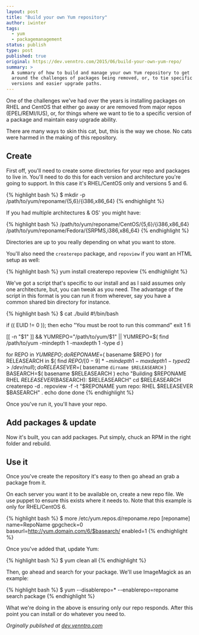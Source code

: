 ```yaml
---
layout: post
title: "Build your own Yum repository"
author: iwinter
tags:
  - yum
  - packagemanagement
status: publish
type: post
published: true
original: https://dev.venntro.com/2015/06/build-your-own-yum-repo/
summary: >
  A summary of how to build and manage your own Yum repository to get
  around the challenges of packages being removed, or, to tie specific
  versions and easier upgrade paths.
---
```


One of the challenges we've had over the years is installing packages
on RHEL and CentOS that either go away or are removed from major
repos (EPEL/REMI/IUS), or, for things where we want to tie to a
specific version of a package and maintain easy upgrade ability.

There are many ways to skin this cat, but, this is the way we chose.
No cats were harmed in the making of this repository.

## Create

First off, you'll need to create some directories for your repo and
packages to live in. You'll need to do this for each version and
architecture you're going to support. In this case it's RHEL/CentOS
only and versions 5 and 6.

{% highlight bash %}
$ mkdir -p /path/to/yum/reponame/{5,6}/{i386,x86_64}
{% endhighlight %}

If you had multiple architectures & OS' you might have:

{% highlight bash %}
/path/to/yum/reponame/CentOS/{5,6}/{i386,x86_64}
/path/to/yum/reponame/Fedora/{SRPMS,i386,x86_64}
{% endhighlight %}

Directories are up to you really depending on what you want to store.

You'll also need the `createrepo` package, and `repoview` if you want
an HTML setup as well:

{% highlight bash %}
yum install createrepo repoview
{% endhighlight %}

We've got a script that's specific to our install and as I said assumes
only one architecture, but, you can tweak as you need. The advantage of
the script in this format is you can run it from wherever, say you have
a common shared bin directory for instance.

{% highlight bash %}
$ cat ./build
#!/bin/bash

if (( EUID != 0 )); then
	echo "You must be root to run this command"
	exit 1
fi

[[ -n "$1" ]] && YUMREPO="/path/to/yum/$1" || YUMREPO=$( find /path/to/yum -mindepth 1 -maxdepth 1 -type d )

for REPO in $YUMREPO; do
	REPONAME=$( basename $REPO )
	for RELEASEARCH in $( find $REPO/[0-9]* -mindepth 1 -maxdepth 1 -type d 2> /dev/null ); do
		RELEASEVER=$( basename `dirname $RELEASEARCH` )
		BASEARCH=$( basename $RELEASEARCH )
		echo "Building $REPONAME RHEL $RELEASEVER ($BASEARCH): $RELEASEARCH"
		cd $RELEASEARCH
		createrepo -d .
		repoview -f -t "$REPONAME yum repo: RHEL $RELEASEVER $BASEARCH" .
		echo
	done
done
{% endhighlight %}

Once you've run it, you'll have your repo.

## Add packages & update

Now it's built, you can add packages. Put simply, chuck an RPM in the
right folder and rebuild.

## Use it

Once you've create the repository it's easy to then go ahead an grab a
package from it.

On each server you want it to be available on, create a new repo file.
We use puppet to ensure this exists where it needs to. Note that this
example is only for RHEL/CentOS 6.

{% highlight bash %}
$ more /etc/yum.repos.d/reponame.repo
[reponame]
name=RepoName
gpgcheck=0
baseurl=http://yum.domain.com/6/$basearch/
enabled=1
{% endhighlight %}

Once you've added that, update Yum:

{% highlight bash %}
$ yum clean all
{% endhighlight %}

Then, go ahead and search for your package. We'll use ImageMagick as an
example:

{% highlight bash %}
$ yum --disablerepo=* --enablerepo=reponame search package
{% endhighlight %}

What we're doing in the above is ensuring only our repo responds. After
this point you can install or do whatever you need to.

<em>Orginally published at <a href="{{ page.original }}">dev.venntro.com</a></em>

